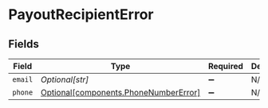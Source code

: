 # PayoutRecipientError


## Fields

| Field                                                                                | Type                                                                                 | Required                                                                             | Description                                                                          |
| ------------------------------------------------------------------------------------ | ------------------------------------------------------------------------------------ | ------------------------------------------------------------------------------------ | ------------------------------------------------------------------------------------ |
| `email`                                                                              | *Optional[str]*                                                                      | :heavy_minus_sign:                                                                   | N/A                                                                                  |
| `phone`                                                                              | [Optional[components.PhoneNumberError]](../../models/components/phonenumbererror.md) | :heavy_minus_sign:                                                                   | N/A                                                                                  |